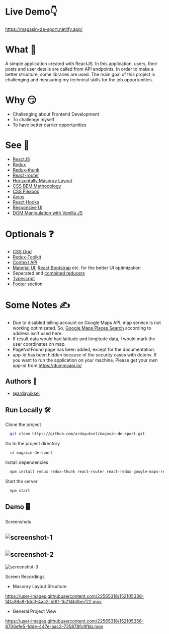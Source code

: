 # Live Demo👇
https://magasin-de-sport.netlify.app/

# What 🚀

A simple application created with ReactJS. In this application, users, their posts and user details are called from API endpoints. In order to make a better structure, some libraries are used. The main goal of this project is challenging and measuring my technical skills for the job opportunities.

# Why 😏

- Challenging about Frontend Development
- To challenge myself
- To have better carrier opportunities

# See 👀

- [ReactJS]
- [Redux]
- [Redux-thunk]
- [React-router]
- [Horizontally Masonry Layout]
- [CSS BEM Methodology]
- [CSS Flexbox]
- [Axios]
- [React Hooks]
- [Responsive UI]
- [DOM Manipulation with Vanilla JS]


# Optionals ❓

- [CSS Grid]
- [Redux-Toolkit]
- [Context API]
- [Material UI], [React Bootstrap] etc. for the better UI optimization
- Seperated and [combined reducers]
- [Typescript]
- [Footer] section



# Some Notes  ✍️

- Due to disabled billing account on Google Maps API, map service is not working optimizated. So, [Google Maps Places Search] according to address isn't used here.
- If result data would had latitude and longitude data, I would mark the user coordinates on map.
- PageNotFound page has been added, except for the documentation.
- app-id has been hidden because of the security cases with dotenv. If you want to run the application on your machine. Please get your own app-id from https://dummyapi.io/



[ReactJS]: <https://833250.smushcdn.com/1694534/wp-content/uploads/2021/06/12-1.png>
[Redux]: <https://redux.js.org/>
[Redux-thunk]: <https://github.com/reduxjs/redux-thunk>
[React-router]: <https://reactrouter.com/>
[Horizontally Masonry Layout]: <https://css-tricks.com/piecing-together-approaches-for-a-css-masonry-layout/>
[CSS BEM Methodology]: <http://getbem.com/introduction/>
[CSS Flexbox]: <https://developer.mozilla.org/en-US/docs/Web/CSS/CSS_Flexible_Box_Layout>
[Axios]: <https://axios-http.com/docs/intro>
[React Hooks]: <https://reactjs.org/docs/hooks-intro.html>
[Responsive UI]: <https://www.w3schools.com/css/css_rwd_intro.asp>
[DOM Manipulation with Vanilla JS]: <https://developer.mozilla.org/en-US/docs/Learn/JavaScript/Client-side_web_APIs/Manipulating_documents>
[CSS Grid]: <https://developer.mozilla.org/en-US/docs/Web/CSS/CSS_Grid_Layout>
[Redux-Toolkit]: <https://redux-toolkit.js.org/>
[Context API]: <https://reactjs.org/docs/context.html>
[Material UI]: <https://mui.com/>
[React Bootstrap]: <https://react-bootstrap.github.io/>
[combined reducers]: <https://redux.js.org/api/combinereducers>
[Typescript]: <https://www.typescriptlang.org/>
[Footer]: <https://developer.mozilla.org/en-US/docs/Web/HTML/Element/footer>
[Google Maps Places Search]: <https://developers.google.com/maps/documentation/places/web-service/search>
## Authors 💪

- [@ardayuksel](https://www.github.com/ardayuksel)


## Run Locally 🛠

Clone the project

```bash
  git clone https://github.com/ardayuksel/magasin-de-sport.git
```

Go to the project directory

```bash
  cd magasin-de-sport
```

Install dependencies

```bash
  npm install redux redux-thunk react-router react-redux google-maps-react dotenv axios react-router-dom
```

Start the server

```bash
  npm start
```


## Demo 🖥

Screenshots

![screenshot-1](https://user-images.githubusercontent.com/22565318/152105211-329996b5-4eb1-4b0c-ac85-f8657ce51b38.png)
-
![screenshot-2](https://user-images.githubusercontent.com/22565318/152105222-30087f5e-d1af-4149-a387-4995694d7038.png)
-
![screenshot-3](https://user-images.githubusercontent.com/22565318/152105227-eb9896c0-46a7-4017-8625-1cd3e231a83b.png)


Screen Recordings

- Masonry Layout Structure

https://user-images.githubusercontent.com/22565318/152105338-f41a38a8-1dc3-4ac2-b0ff-1b214b0be722.mov

- General Project View

https://user-images.githubusercontent.com/22565318/152105356-8706efe5-1dde-447e-aac3-735878fc9fbb.mov

